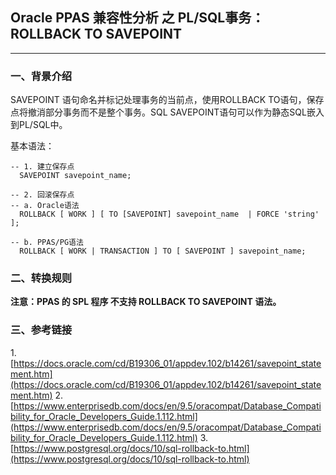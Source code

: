 ## Oracle PPAS 兼容性分析 之 PL/SQL事务：ROLLBACK TO SAVEPOINT
---

### 一、背景介绍
SAVEPOINT 语句命名并标记处理事务的当前点，使用ROLLBACK TO语句，保存点将撤消部分事务而不是整个事务。SQL SAVEPOINT语句可以作为静态SQL嵌入到PL/SQL中。

基本语法：
```
-- 1. 建立保存点
  SAVEPOINT savepoint_name;

-- 2. 回滚保存点
-- a. Oracle语法
  ROLLBACK [ WORK ] [ TO [SAVEPOINT] savepoint_name  | FORCE 'string' ];

-- b. PPAS/PG语法
  ROLLBACK [ WORK | TRANSACTION ] TO [ SAVEPOINT ] savepoint_name;
```

### 二、转换规则

**注意：PPAS 的 SPL 程序 不支持 ROLLBACK TO SAVEPOINT 语法。**



### 三、参考链接
1.[https://docs.oracle.com/cd/B19306_01/appdev.102/b14261/savepoint_statement.htm](https://docs.oracle.com/cd/B19306_01/appdev.102/b14261/savepoint_statement.htm)
2.[https://www.enterprisedb.com/docs/en/9.5/oracompat/Database_Compatibility_for_Oracle_Developers_Guide.1.112.html](https://www.enterprisedb.com/docs/en/9.5/oracompat/Database_Compatibility_for_Oracle_Developers_Guide.1.112.html)
3.[https://www.postgresql.org/docs/10/sql-rollback-to.html](https://www.postgresql.org/docs/10/sql-rollback-to.html)


